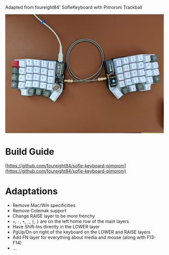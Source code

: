 Adapted from foureight84' SofleKeyboard with Pimoroni Trackball

![SofleKeyboard with Pimoroni Trackball](https://raw.githubusercontent.com/foureight84/sofle-keyboard-pimoroni/master/images/full_view.jpg)

# Build Guide

[https://github.com/foureight84/sofle-keyboard-pimoroni](https://github.com/foureight84/sofle-keyboard-pimoroni)


# Adaptations

* Remove Mac/Win specificities
* Remove Colemak support
* Change RAISE layer to be more frenchy
* `=`, `-`, `+`, `_`, `{`, `}` are on the left home row of the main layers
* Have Shift-Ins directly in the LOWER layer
* PgUp/Dn on right of the keyboard on the LOWER and RAISE layers
* Add FN layer for everything about media and mouse (along with F13-F14)
* …
